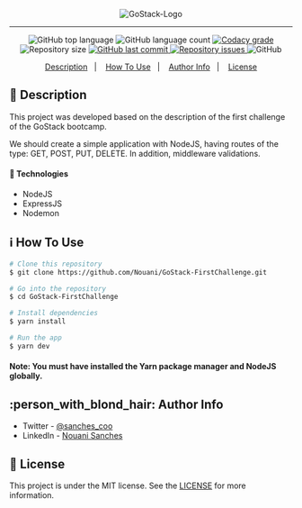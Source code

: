 <p align="center">
  <img alt="GoStack-Logo" src="https://user-images.githubusercontent.com/49238044/73220817-11c32180-413e-11ea-904e-6310ebb8c77a.png"         />
</p>

---

<p align="center">
  <img alt="GitHub top language" src="https://img.shields.io/github/languages/top/Nouani/GoStack-FirstChallenge.svg">

  <img alt="GitHub language count" src="https://img.shields.io/github/languages/count/Nouani/GoStack-FirstChallenge.svg">

  <a href="https://www.codacy.com/app/Nouani/GoStack-FirstChallenge?utm_source=github.com&amp;utm_medium=referral&amp;utm_content=Nouani/GoStack-FirstChallenge&amp;utm_campaign=Badge_Grade">
    <img alt="Codacy grade" src="https://img.shields.io/codacy/grade/1b577a07dda843aba09f4bc55d1af8fc.svg">
  </a>

  <img alt="Repository size" src="https://img.shields.io/github/repo-size/Nouani/GoStack-FirstChallenge.svg">
  <a href="https://github.com/Nouani/GoStack-FirstChallenge/commits/master">
    <img alt="GitHub last commit" src="https://img.shields.io/github/last-commit/Nouani/GoStack-FirstChallenge.svg">
  </a>

  <a href="https://github.com/Nouani/GoStack-FirstChallenge/issues">
    <img alt="Repository issues" src="https://img.shields.io/github/issues/Nouani/GoStack-FirstChallenge.svg">
  </a>

  <img alt="GitHub" src="https://img.shields.io/github/license/Nouani/GoStack-FirstChallenge.svg">
</p>


<p align="center">
  <a href="#page_with_curl-description">Description</a>&nbsp;&nbsp;&nbsp;|&nbsp;&nbsp;&nbsp;
  <a href="#information_source-how-to-use">How To Use</a>&nbsp;&nbsp;&nbsp;|&nbsp;&nbsp;&nbsp;
  <a href="#person_with_blond_hair-author-info">Author Info</a>&nbsp;&nbsp;&nbsp;|&nbsp;&nbsp;&nbsp;
  <a href="#memo-license">License</a>
</p>

## :page_with_curl: Description

This project was developed based on the description of the first challenge of the GoStack bootcamp.

We should create a simple application with NodeJS, having routes of the type: GET, POST, PUT, DELETE. In addition, middleware validations.

#### :rocket: Technologies

- NodeJS
- ExpressJS
- Nodemon

## :information_source: How To Use

```bash
# Clone this repository
$ git clone https://github.com/Nouani/GoStack-FirstChallenge.git

# Go into the repository
$ cd GoStack-FirstChallenge

# Install dependencies 
$ yarn install

# Run the app
$ yarn dev
```

#### Note: You must have installed the Yarn package manager and NodeJS globally.

## :person_with_blond_hair: Author Info

- Twitter - [@sanches_coo](https://twitter.com/sanches_coo)
- LinkedIn - [Nouani Sanches](https://www.linkedin.com/in/nouani-sanches-a8b39419b/m)

## :memo: License
This project is under the MIT license. See the [LICENSE](https://github.com/Nouani/GoStack-FirstChallenge/blob/master/LICENSE) for more information.

